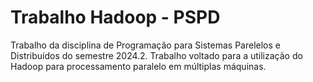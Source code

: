 # Trabalho Hadoop - PSPD

Trabalho da disciplina de Programação para Sistemas Parelelos e Distribuídos do semestre 2024.2. Trabalho voltado para a utilização do Hadoop para processamento paralelo em múltiplas máquinas.